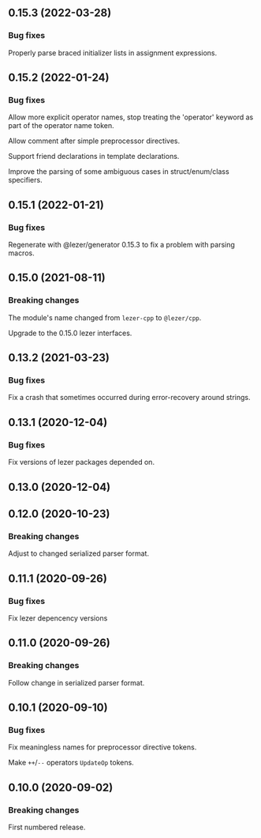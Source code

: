 ## 0.15.3 (2022-03-28)

### Bug fixes

Properly parse braced initializer lists in assignment expressions.

## 0.15.2 (2022-01-24)

### Bug fixes

Allow more explicit operator names, stop treating the 'operator' keyword as part of the operator name token.

Allow comment after simple preprocessor directives.

Support friend declarations in template declarations.

Improve the parsing of some ambiguous cases in struct/enum/class specifiers.

## 0.15.1 (2022-01-21)

### Bug fixes

Regenerate with \@lezer/generator 0.15.3 to fix a problem with parsing macros.

## 0.15.0 (2021-08-11)

### Breaking changes

The module's name changed from `lezer-cpp` to `@lezer/cpp`.

Upgrade to the 0.15.0 lezer interfaces.

## 0.13.2 (2021-03-23)

### Bug fixes

Fix a crash that sometimes occurred during error-recovery around strings.

## 0.13.1 (2020-12-04)

### Bug fixes

Fix versions of lezer packages depended on.

## 0.13.0 (2020-12-04)

## 0.12.0 (2020-10-23)

### Breaking changes

Adjust to changed serialized parser format.

## 0.11.1 (2020-09-26)

### Bug fixes

Fix lezer depencency versions

## 0.11.0 (2020-09-26)

### Breaking changes

Follow change in serialized parser format.

## 0.10.1 (2020-09-10)

### Bug fixes

Fix meaningless names for preprocessor directive tokens.

Make `++`/`--` operators `UpdateOp` tokens.

## 0.10.0 (2020-09-02)

### Breaking changes

First numbered release.

